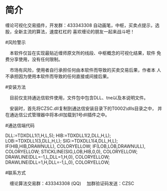 # 简介
缠论可视化交易插件，开发群：433343308
自动画笔，中枢，买卖点提示，选股，全新主流的算法，速度杠杠的
喜欢缠论的朋友一起来战斗吧！

#风险警示

　本软件仅旨在实现最贴近缠师原文所的线段、中枢概念的可视化结果，软件
免费分享使用，没有任何限制。

　市场有风险，使用者自行承担任何由本软件而导致的买卖交易后果，作者本
人不承担因为使用本软件而导致的任何直接或间接后果。

#安装方法

　目前仅支持通达信软件使用，文件包中包含DLL、tne以及本说明文件。

　安装时，首先将CZSC.dll复制到通达信安装目录下的T0002\dlls目录之中，
并在通达信公式管理器中将本dll加载到1号dll插件之中。

#通达信端代码

DLL:=TDXDLL1(1,H,L,5);
HIB:=TDXDLL1(2,DLL,H,L);
LOB:=TDXDLL1(3,DLL,H,L);
SIG:=TDXDLL1(4,DLL,H,L);
IF(HIB,HIB,DRAWNULL), COLORYELLOW;
IF(LOB,LOB,DRAWNULL), COLORYELLOW;
STICKLINE(SIG,LOB,HIB,0,0), COLORYELLOW;
DRAWLINE(DLL=-1,L,DLL=1,H,0), COLORYELLOW;
DRAWLINE(DLL=1,H,DLL=-1,L,0), COLORYELLOW;

#联系方式

　缠论算法交易群：433343308 (QQ)
　加群验证码发送：CZSC
